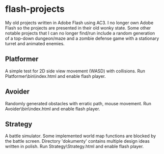# flash-projects

My old projects written in Adobe Flash using AC3.
I no longer own Adobe Flash so the projects are presented in their old wonky state.
Some other notable projects that I can no longer find/run include a random
generation of a top-down dungeon/maze and a zombie defense game with a stationary turret
and animated enemies.

## Platformer
A simple test for 2D side view movement (WASD) with collisions.
Run Platformer\bin\index.html and enable flash player.

## Avoider
Randomly generated obstacles with erratic path, mouse movement.
Run Avoider\bin\index.html and enable flash player.

## Strategy
A battle simulator. Some implemented world map functions are blocked
by the battle screen. Directory 'dokumenty' contains multiple design ideas
written in polish.
Run Strategy\Strategy.html and enable flash player.


